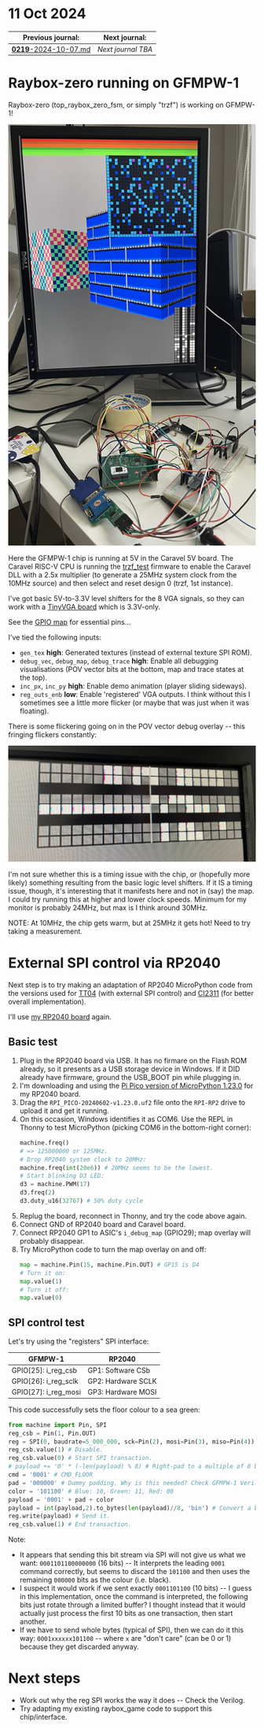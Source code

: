 # 11 Oct 2024

| Previous journal: | Next journal: |
|-|-|
| [**0219**-2024-10-07.md](./0219-2024-10-07.md) | *Next journal TBA* |

# Raybox-zero running on GFMPW-1

Raybox-zero (top_raybox_zero_fsm, or simply "trzf") is working on GFMPW-1!

![](i/0220-gfmpw1-rbz.jpg)

Here the GFMPW-1 chip is running at 5V in the Caravel 5V board. The Caravel RISC-V CPU is running the [trzf_test](https://github.com/algofoogle/algofoogle-multi-caravel/tree/gf180/firmware/trzf_test) firmware to enable the Caravel DLL with a 2.5x multiplier (to generate a 25MHz system clock from the 10MHz source) and then select and reset design 0 (trzf, 1st instance).

I've got basic 5V-to-3.3V level shifters for the 8 VGA signals, so they can work with a [TinyVGA board](https://github.com/mole99/tiny-vga) which is 3.3V-only.

See the [GPIO map](./0219-2024-10-07.md#gpio-maps) for essential pins...

I've tied the following inputs:
*   `gen_tex` **high**: Generated textures (instead of external texture SPI ROM).
*   `debug_vec`, `debug_map`, `debug_trace` **high**: Enable all debugging visualisations (POV vector bits at the bottom, map and trace states at the top).
*   `inc_px`, `inc_py` **high**: Enable demo animation (player sliding sideways).
*   `reg_outs_enb` **low**: Enable 'registered' VGA outputs. I think without this I sometimes see a little more flicker (or maybe that was just when it was floating).

There is some flickering going on in the POV vector debug overlay -- this fringing flickers constantly:

![](i/0220-flicker.jpg)

I'm not sure whether this is a timing issue with the chip, or (hopefully more likely) something resulting from the basic logic level shifters. If it IS a timing issue, though, it's interesting that it manifests here and not in (say) the map. I could try running this at higher and lower clock speeds. Minimum for my monitor is probably 24MHz, but max is I think around 30MHz.

NOTE: At 10MHz, the chip gets warm, but at 25MHz it gets hot! Need to try taking a measurement.

# External SPI control via RP2040

Next step is to try making an adaptation of RP2040 MicroPython code from the versions used for [TT04](https://github.com/algofoogle/tt04-raybox-zero/tree/main/demoboard) (with external SPI control) and [CI2311](https://github.com/algofoogle/raybox-zero/blob/main/game/doc/CI2311.md) (for better overall implementation).

I'll use [my RP2040 board](./0200-2024-05-01.md) again.

## Basic test

1.  Plug in the RP2040 board via USB. It has no firmare on the Flash ROM already, so it presents as a USB storage device in Windows. If it DID already have firmware, ground the USB_BOOT pin while plugging in.
2.  I'm downloading and using the [Pi Pico version of MicroPython 1.23.0](https://micropython.org/download/RPI_PICO/) for my RP2040 board.
3.  Drag the `RPI_PICO-20240602-v1.23.0.uf2` file onto the `RPI-RP2` drive to upload it and get it running.
4.  On this occasion, Windows identifies it as COM6. Use the REPL in Thonny to test MicroPython (picking COM6 in the bottom-right corner):
    ```python
    machine.freq()
    # => 125000000 or 125MHz.
    # Drop RP2040 system clock to 20MHz:
    machine.freq(int(20e6)) # 20MHz seems to be the lowest.
    # Start blinking D3 LED:
    d3 = machine.PWM(17)
    d3.freq(2)
    d3.duty_u16(32767) # 50% duty cycle
    ```
5.  Replug the board, reconnect in Thonny, and try the code above again.
6.  Connect GND of RP2040 board and Caravel board.
7.  Connect RP2040 GP1 to ASIC's `i_debug_map` (GPIO29); map overlay will probably disappear.
8.  Try MicroPython code to turn the map overlay on and off:
    ```python
    map = machine.Pin(15, machine.Pin.OUT) # GP15 is D4
    # Turn it on:
    map.value(1)
    # Turn it off:
    map.value(0)
    ```

## SPI control test

Let's try using the "registers" SPI interface:

| GFMPW-1 | RP2040 |
|-|-|
| GPIO[25]: i_reg_csb   | GP1: Software CSb |
| GPIO[26]: i_reg_sclk  | GP2: Hardware SCLK |
| GPIO[27]: i_reg_mosi  | GP3: Hardware MOSI |

This code successfully sets the floor colour to a sea green:

```python
from machine import Pin, SPI
reg_csb = Pin(1, Pin.OUT)
reg = SPI(0, baudrate=5_000_000, sck=Pin(2), mosi=Pin(3), miso=Pin(4))
reg_csb.value(1) # Disable.
reg_csb.value(0) # Start SPI transaction.
# payload += '0' * (-len(payload) % 8) # Right-pad to a multiple of 8 bits.
cmd = '0001' # CMD_FLOOR
pad = '000000' # Dummy padding. Why is this needed? Check GFMPW-1 Verilog
color = '101100' # Blue: 10, Green: 11, Red: 00
payload = '0001' + pad + color
payload = int(payload,2).to_bytes(len(payload)//8, 'bin') # Convert a bytearray.
reg.write(payload) # Send it.
reg_csb.value(1) # End transaction.
```

Note:
*   It appears that sending this bit stream via SPI will not give us what we want: `0001101100000000` (16 bits) -- It interprets the leading `0001` command correctly, but seems to discard the `101100` and then uses the remaining `000000` bits as the colour (i.e. black).
*   I suspect it would work if we sent exactly `0001101100` (10 bits) -- I guess in this implementation, once the command is interpreted, the following bits just rotate through a limited buffer? I thought instead that it would actually just process the first 10 bits as one transaction, then start another.
*   If we have to send whole bytes (typical of SPI), then we can do it this way: `0001xxxxxx101100` -- where `x` are "don't care" (can be 0 or 1) because they get discarded anyway.

# Next steps

*   Work out why the reg SPI works the way it does -- Check the Verilog.
*   Try adapting my existing raybox_game code to support this chip/interface.
